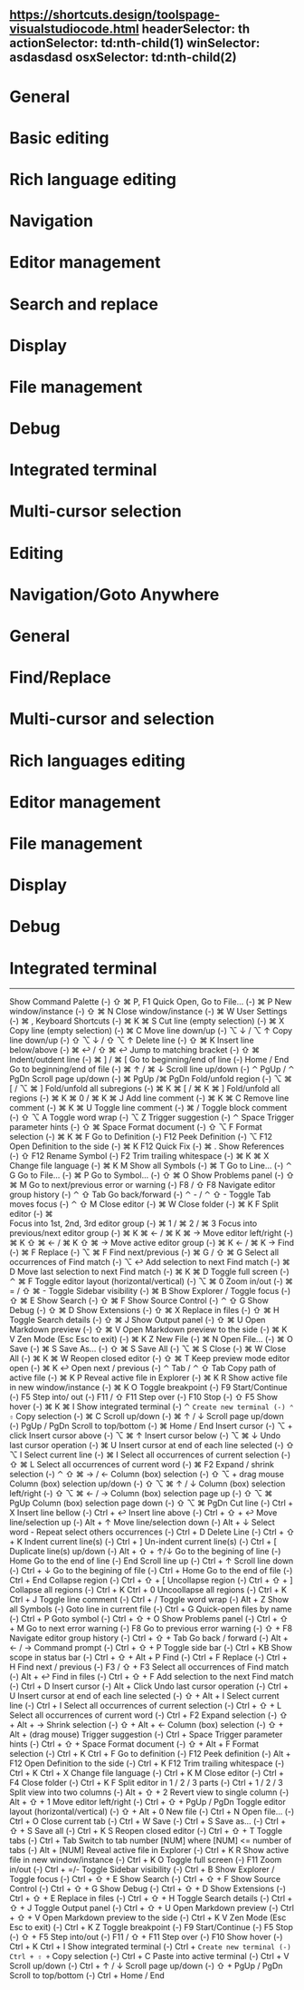 https://shortcuts.design/toolspage-visualstudiocode.html
headerSelector: th
actionSelector: td:nth-child(1)
winSelector: asdasdasd
osxSelector: td:nth-child(2)
-----------------------------
# General
# Basic editing
# Rich language editing
# Navigation
# Editor management
# Search and replace
# Display
# File management
# Debug
# Integrated terminal
# Multi-cursor selection
# Editing
# Navigation/Goto Anywhere
# General
# Find/Replace
# Multi-cursor and selection
# Rich languages editing
# Editor management
# File management
# Display
# Debug
# Integrated terminal
-----------------------------
Show Command Palette (-) ⇧ ⌘ P, F1
Quick Open, Go to File… (-) ⌘ P
New window/instance (-) ⇧ ⌘ N
Close window/instance (-) ⌘ W
User Settings (-) ⌘ ,
Keyboard Shortcuts (-) ⌘ K ⌘ S
Cut line (empty selection) (-) ⌘ X
Copy line (empty selection) (-) ⌘ C
Move line down/up (-) ⌥ ↓ / ⌥ ↑
Copy line down/up (-) ⇧ ⌥ ↓ / ⇧ ⌥ ↑
Delete line (-) ⇧ ⌘ K
Insert line below/above (-) ⌘ ↩ / ⇧ ⌘ ↩
Jump to matching bracket (-) ⇧ ⌘ \
Indent/outdent line (-) ⌘ ] / ⌘ [
Go to beginning/end of line (-) Home / End
Go to beginning/end of file (-) ⌘ ↑ / ⌘ ↓
Scroll line up/down (-) ⌃ PgUp / ⌃ PgDn
Scroll page up/down (-) ⌘ PgUp /⌘ PgDn
Fold/unfold region (-) ⌥ ⌘ [ / ⌥ ⌘ ]
Fold/unfold all subregions (-) ⌘ K ⌘ [ / ⌘ K ⌘ ]
Fold/unfold all regions (-) ⌘ K ⌘ 0 / ⌘ K ⌘ J
Add line comment (-) ⌘ K ⌘ C
Remove line comment (-) ⌘ K ⌘ U
Toggle line comment (-) ⌘ /
Toggle block comment (-) ⇧ ⌥ A
Toggle word wrap (-) ⌥ Z
Trigger suggestion (-) ⌃ Space
Trigger parameter hints (-) ⇧ ⌘ Space
Format document (-) ⇧ ⌥ F
Format selection (-) ⌘ K ⌘ F
Go to Definition (-) F12
Peek Definition (-) ⌥ F12
Open Definition to the side (-) ⌘ K F12
Quick Fix (-) ⌘ .
Show References (-) ⇧ F12
Rename Symbol (-) F2
Trim trailing whitespace (-) ⌘ K ⌘ X
Change file language (-) ⌘ K M
Show all Symbols (-) ⌘ T
Go to Line... (-) ⌃ G
Go to File... (-) ⌘ P
Go to Symbol... (-) ⇧ ⌘ O
Show Problems panel (-) ⇧ ⌘ M
Go to next/previous error or warning (-) F8 / ⇧ F8
Navigate editor group history (-) ⌃ ⇧ Tab
Go back/forward (-) ⌃ - / ⌃ ⇧ -
Toggle Tab moves focus (-) ⌃ ⇧ M
Close editor (-) ⌘ W
Close folder (-) ⌘ K F
Split editor (-) ⌘ \
Focus into 1st, 2nd, 3rd editor group (-) ⌘ 1 / ⌘ 2 / ⌘ 3
Focus into previous/next editor group (-) ⌘ K ⌘ ← / ⌘ K ⌘ →
Move editor left/right (-) ⌘ K ⇧ ⌘ ← / ⌘ K ⇧ ⌘ →
Move active editor group (-) ⌘ K ← / ⌘ K →
Find (-) ⌘ F
Replace (-) ⌥ ⌘ F
Find next/previous (-) ⌘ G / ⇧ ⌘ G
Select all occurrences of Find match (-) ⌥ ↩
Add selection to next Find match (-) ⌘ D
Move last selection to next Find match (-) ⌘ K ⌘ D
Toggle full screen (-) ⌃ ⌘ F
Toggle editor layout (horizontal/vertical) (-) ⌥ ⌘ 0
Zoom in/out (-) ⌘ = / ⇧ ⌘ -
Toggle Sidebar visibility (-) ⌘ B
Show Explorer / Toggle focus (-) ⇧ ⌘ E
Show Search (-) ⇧ ⌘ F
Show Source Control (-) ⌃ ⇧ G
Show Debug (-) ⇧ ⌘ D
Show Extensions (-) ⇧ ⌘ X
Replace in files (-) ⇧ ⌘ H
Toggle Search details (-) ⇧ ⌘ J
Show Output panel (-) ⇧ ⌘ U
Open Markdown preview (-) ⇧ ⌘ V
Open Markdown preview to the side (-) ⌘ K V
Zen Mode (Esc Esc to exit) (-) ⌘ K Z
New File (-) ⌘ N
Open File... (-) ⌘ O
Save (-) ⌘ S
Save As... (-) ⇧ ⌘ S
Save All (-) ⌥ ⌘ S
Close (-) ⌘ W
Close All (-) ⌘ K ⌘ W
Reopen closed editor (-) ⇧ ⌘ T
Keep preview mode editor open (-) ⌘ K ↩
Open next / previous (-) ⌃ Tab / ⌃ ⇧ Tab
Copy path of active file (-) ⌘ K P
Reveal active file in Explorer (-) ⌘ K R
Show active file in new window/instance (-) ⌘ K O
Toggle breakpoint (-) F9
Start/Continue (-) F5
Step into/ out (-) F11 / ⇧ F11
Step over (-) F10
Stop (-) ⇧ F5
Show hover (-) ⌘ K ⌘ I
Show integrated terminal (-) ⌃ `
Create new terminal (-) ⌃ ⇧ `
Copy selection (-) ⌘ C
Scroll up/down (-) ⌘ ↑ / ↓
Scroll page up/down (-) PgUp / PgDn
Scroll to top/bottom (-) ⌘ Home / End
Insert cursor (-) ⌥ + click
Insert cursor above (-) ⌥ ⌘ ↑
Insert cursor below (-) ⌥ ⌘ ↓
Undo last cursor operation (-) ⌘ U
Insert cursor at end of each line selected (-) ⇧ ⌥ I
Select current line (-) ⌘ I
Select all occurrences of current selection (-) ⇧ ⌘ L
Select all occurrences of current word (-) ⌘ F2
Expand / shrink selection (-) ⌃ ⇧ ⌘ → / ←
Column (box) selection (-) ⇧ ⌥ + drag mouse
Column (box) selection up/down (-) ⇧ ⌥ ⌘ ↑ / ↓
Column (box) selection left/right (-) ⇧ ⌥ ⌘ ← / →
Column (box) selection page up (-) ⇧ ⌥ ⌘ PgUp
Column (box) selection page down (-) ⇧ ⌥ ⌘ PgDn
Cut line (-) Ctrl + X
Insert line bellow (-) Ctrl + ↩
Insert line above (-) Ctrl + ⇧ + ↩
Move line/selection up (-) Alt + ↑
Move line/selection down (-) Alt + ↓
Select word - Repeat select others occurrences (-) Ctrl + D
Delete Line (-) Ctrl + ⇧ + K
Indent current line(s) (-) Ctrl + ]
Un-indent current line(s) (-) Ctrl + [
Duplicate line(s) up/down (-) Alt + ⇧ + ↑/↓
Go to the begining of line (-) Home
Go to the end of line (-) End
Scroll line up (-) Ctrl + ↑
Scroll line down (-) Ctrl + ↓
Go to the begining of file (-) Ctrl + Home
Go to the end of file (-) Ctrl + End
Collapse region (-) Ctrl + ⇧ + [
Uncollapse region (-) Ctrl + ⇧ + ]
Collapse all regions (-) Ctrl + K Ctrl + 0
Uncoollapse all regions (-) Ctrl + K Ctrl + J
Toggle line comment (-) Ctrl + /
Toggle word wrap (-) Alt + Z
Show all Symbols (-) 
Goto line in current file (-) Ctrl + G
Quick-open files by name (-) Ctrl + P
Goto symbol (-) Ctrl + ⇧ + O 
Show Problems panel (-) Ctrl + ⇧ + M
Go to next error warning (-) F8
Go to previous error warning (-) ⇧ + F8
Navigate editor group history (-) Ctrl + ⇧ + Tab
Go back / forward (-) Alt + ← / →
Command prompt (-) Ctrl + ⇧ + P
Toggle side bar (-) Ctrl + KB
Show scope in status bar (-) Ctrl + ⇧ + Alt + P
Find (-) Ctrl + F
Replace (-) Ctrl + H
Find next / previous (-) F3 / ⇧ + F3
Select all occurrences of Find match (-) Alt + ↩
Find in files (-) Ctrl + ⇧ + F
Add selection to the next Find match (-) Ctrl + D
Insert cursor (-) Alt + Click
Undo last cursor operation (-) Ctrl + U
Insert cursor at end of each line selected (-) ⇧ + Alt + I
Select current line (-) Ctrl + I
Select all occurrences of current selection (-) Ctrl + ⇧ + L
Select all occurrences of current word (-) Ctrl + F2
Expand selection (-) ⇧ + Alt + →
Shrink selection (-) ⇧ + Alt + ←
Column (box) selection (-) ⇧ + Alt + (drag mouse)
Trigger suggestion (-) Ctrl + Space
Trigger parameter hints (-) Ctrl + ⇧ + Space
Format document (-) ⇧ + Alt + F
Format selection (-) Ctrl + K Ctrl + F
Go to definition (-) F12
Peek definition (-) Alt + F12
Open Definition to the side (-) Ctrl + K F12
Trim trailing whitespace (-) Ctrl + K Ctrl + X
Change file language (-) Ctrl + K M
Close editor (-) Ctrl + F4
Close folder (-) Ctrl + K F
Split editor in 1 / 2 / 3 parts (-) Ctrl + 1 / 2 / 3
Split view into two columns (-) Alt + ⇧ + 2
Revert view to single column (-) Alt + ⇧ + 1
Move editor left/right (-) Ctrl + ⇧ + PgUp / PgDn
Toggle editor layout (horizontal/vertical) (-) ⇧ + Alt + 0
New file (-) Ctrl + N
Open file... (-) Ctrl + O
Close current tab (-) Ctrl + W
Save (-) Ctrl + S
Save as... (-) Ctrl + ⇧ + S
Save all (-) Ctrl + K S
Reopen closed editor (-) Ctrl + ⇧ + T
Toggle tabs (-) Ctrl + Tab
Switch to tab number [NUM] where [NUM] <= number of tabs (-) Alt + [NUM]
Reveal active file in Explorer (-) Ctrl + K R
Show active file in new window/instance (-) Ctrl + K O
Toggle full screen (-) F11
Zoom in/out (-) Ctrl + =/-
Toggle Sidebar visibility (-) Ctrl + B
Show Explorer / Toggle focus (-) Ctrl + ⇧ + E
Show Search (-) Ctrl + ⇧ + F
Show Source Control (-) Ctrl + ⇧ + G
Show Debug (-) Ctrl + ⇧ + D
Show Extensions (-) Ctrl + ⇧ + E
Replace in files (-) Ctrl + ⇧ + H
Toggle Search details (-) Ctrl + ⇧ + J
Toggle Output panel (-) Ctrl + ⇧ + U 
Open Markdown preview (-) Ctrl + ⇧ + V
Open Markdown preview to the side (-) Ctrl + K V
Zen Mode (Esc Esc to exit) (-) Ctrl + K Z
Toggle breakpoint (-) F9
Start/Continue (-) F5
Stop (-) ⇧ + F5
Step into/out (-) F11 / ⇧ + F11
Step over (-) F10
Show hover (-) Ctrl + K Ctrl + I
Show integrated terminal (-) Ctrl + `
Create new terminal (-) Ctrl + ⇧ + `
Copy selection (-) Ctrl + C
Paste into active terminal (-) Ctrl + V
Scroll up/down (-) Ctrl + ↑ / ↓
Scroll page up/down (-) ⇧ + PgUp / PgDn
Scroll to top/bottom (-) Ctrl + Home / End
